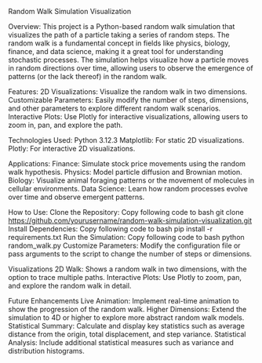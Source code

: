 Random Walk Simulation Visualization

Overview:
This project is a Python-based random walk simulation that visualizes the path of a particle taking a series of random steps. The random walk is a fundamental concept in fields like physics, biology, finance, and data science, making it a great tool for understanding stochastic processes. The simulation helps visualize how a particle moves in random directions over time, allowing users to observe the emergence of patterns (or the lack thereof) in the random walk.

Features:
2D Visualizations: Visualize the random walk in two dimensions.
Customizable Parameters: Easily modify the number of steps, dimensions, and other parameters to explore different random walk scenarios.
Interactive Plots: Use Plotly for interactive visualizations, allowing users to zoom in, pan, and explore the path.

Technologies Used:
Python 3.12.3
Matplotlib: For static 2D visualizations.
Plotly: For interactive 2D visualizations.

Applications:
Finance: Simulate stock price movements using the random walk hypothesis.
Physics: Model particle diffusion and Brownian motion.
Biology: Visualize animal foraging patterns or the movement of molecules in cellular environments.
Data Science: Learn how random processes evolve over time and observe emergent patterns.

How to Use:
Clone the Repository:
Copy following code to bash
git clone https://github.com/yourusername/random-walk-simulation-visualization.git
Install Dependencies:
Copy following code to bash
pip install -r requirements.txt
Run the Simulation:
Copy following code to bash
python random_walk.py
Customize Parameters: Modify the configuration file or pass arguments to the script to change the number of steps or dimensions.

Visualizations
2D Walk: Shows a random walk in two dimensions, with the option to trace multiple paths.
Interactive Plots: Use Plotly to zoom, pan, and explore the random walk in detail.

Future Enhancements
Live Animation: Implement real-time animation to show the progression of the random walk.
Higher Dimensions: Extend the simulation to 4D or higher to explore more abstract random walk models.
Statistical Summary: Calculate and display key statistics such as average distance from the origin, total displacement, and step variance.
Statistical Analysis: Include additional statistical measures such as variance and distribution histograms.
